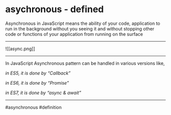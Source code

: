 # asychronous - defined

Asynchronous in JavaScript means the ability of your code, application to run in the background without you seeing it and without stopping other code or functions of your application from running on the surface
***
![[async.png]]
***

In JavaScript Asynchronous pattern can be handled in various versions like,

_in ES5, it is done by “Callback”_

_in ES6, it is done by “Promise”_

_in ES7, it is done by “async & await”_
***

#asynchronous #definition 